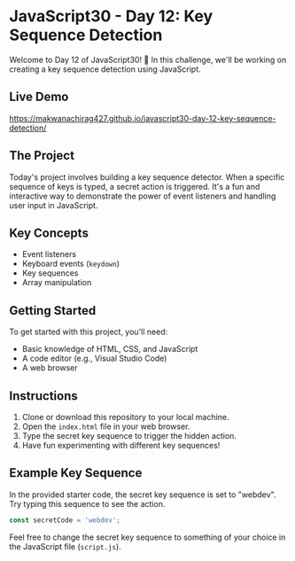 # JavaScript30 - Day 12: Key Sequence Detection

Welcome to Day 12 of JavaScript30! 🚀 In this challenge, we'll be working on creating a key sequence detection using JavaScript.

## Live Demo

https://makwanachirag427.github.io/javascript30-day-12-key-sequence-detection/

## The Project

Today's project involves building a key sequence detector. When a specific sequence of keys is typed, a secret action is triggered. It's a fun and interactive way to demonstrate the power of event listeners and handling user input in JavaScript.

## Key Concepts

- Event listeners
- Keyboard events (`keydown`)
- Key sequences
- Array manipulation

## Getting Started

To get started with this project, you'll need:
- Basic knowledge of HTML, CSS, and JavaScript
- A code editor (e.g., Visual Studio Code)
- A web browser

## Instructions

1. Clone or download this repository to your local machine.
2. Open the `index.html` file in your web browser.
3. Type the secret key sequence to trigger the hidden action.
4. Have fun experimenting with different key sequences!

## Example Key Sequence

In the provided starter code, the secret key sequence is set to "webdev". Try typing this sequence to see the action.

```javascript
const secretCode = 'webdev';
```

Feel free to change the secret key sequence to something of your choice in the JavaScript file (`script.js`).


